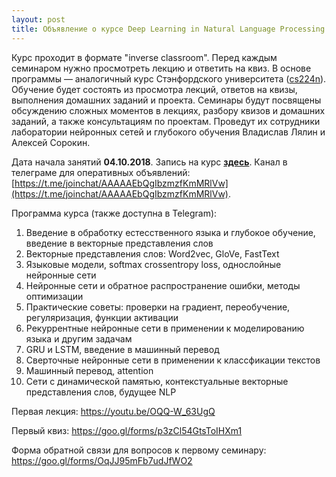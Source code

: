 ```yaml
---
layout: post
title: Объявление о курсе Deep Learning in Natural Language Processing
---
```

Курс проходит в формате "inverse classroom". Перед каждым семинаром нужно просмотреть лекцию и ответить на квиз.
В основе программы — аналогичный курс Стэнфордского университета ([cs224n](http://web.stanford.edu/class/cs224n/)).
Обучение будет состоять из просмотра лекций, ответов на квизы, выполнения домашних заданий и проекта.
Семинары будут посвящены обсуждению сложных моментов в лекциях, разбору квизов и домашних заданий, а также консультациям по проектам.
Проведут их сотрудники лаборатории нейронных сетей и глубокого обучения Владислав Лялин и Алексей Сорокин. 

Дата начала занятий __04.10.2018__. Запись на курс [__здесь__](https://goo.gl/forms/60Ieg5YuhOBuNhmi2). Канал в телеграме для оперативных объявлений: [https://t.me/joinchat/AAAAAEbQgIbzmzfKmMRlVw](https://t.me/joinchat/AAAAAEbQgIbzmzfKmMRlVw).

Программа курса (также доступна в Telegram):
1. Введение в обработку естесственного языка и глубокое обучение, введение в векторные представления слов
1. Векторные представления слов: Word2vec, GloVe, FastText
1. Языковые модели, softmax crossentropy loss, однослойные нейронные сети
1. Нейронные сети и обратное распространение ошибки, методы оптимизации
1. Практические советы: проверки на градиент, переобучение, регуляризация, функции активации
1. Рекуррентные нейронные сети в применении к моделированию языка и другим задачам
1. GRU и LSTM, введение в машинный перевод 
1. Сверточные нейронные сети в применении к классфикации текстов
1. Машинный перевод, attention
1. Сети с динамической памятью, контекстуальные векторные представления слов, будущее NLP

Первая лекция: https://youtu.be/OQQ-W_63UgQ

Первый квиз: https://goo.gl/forms/p3zCl54GtsToIHXm1

Форма обратной связи для вопросов к первому семинару: https://goo.gl/forms/OqJJ95mFb7udJfWO2
